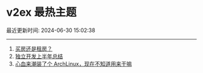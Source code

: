 # v2ex 最热主题

最近更新时间: 2024-06-30 15:02:38

--- 
1. [买房还是租房？](https://www.v2ex.com/t/1053648) 
2. [独立开发上半年总结](https://www.v2ex.com/t/1053644) 
3. [心血来潮装了个 ArchLinux，现在不知道用来干嘛](https://www.v2ex.com/t/1053651) 
